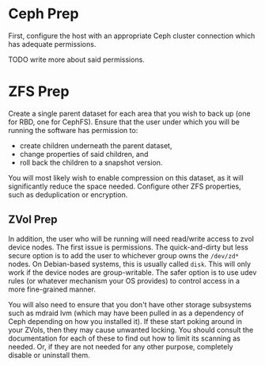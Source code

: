 # Ceph Prep

First, configure the host with an appropriate Ceph cluster connection which has adequate permissions.

TODO write more about said permissions.

# ZFS Prep

Create a single parent dataset for each area that you wish to back up (one for RBD, one for CephFS).
Ensure that the user under which you will be running the software has permission to:
- create children underneath the parent dataset,
- change properties of said children, and
- roll back the children to a snapshot version.

You will most likely wish to enable compression on this dataset, as it will significantly reduce the space needed.
Configure other ZFS properties, such as deduplication or encryption.

## ZVol Prep

In addition, the user who will be running will need read/write access to zvol device nodes. 
The first issue is permissions.
The quick-and-dirty but less secure option is to add the user to whichever group owns the `/dev/zd*` nodes. On 
Debian-based systems, this is usually called `disk`. This will only work if the device nodes are group-writable.
The safer option is to use udev rules (or whatever mechanism your OS provides) to control access in a more fine-grained
manner. 

You will also need to ensure that you don't have other storage subsystems such as mdraid lvm (which may have been 
pulled in as a dependency of Ceph depending on how you installed it). If these start poking around in your ZVols, then
they may cause unwanted locking. You should consult the documentation for each of these to find out how to limit
its scanning as needed. Or, if they are not needed for any other purpose, completely disable or uninstall them.